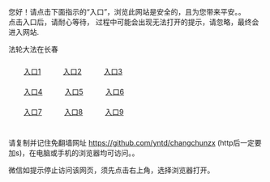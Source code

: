 您好！请点击下面指示的“入口”，浏览此网站是安全的，且为您带来平安。。 <br/>
点击入口后，请耐心等待， 过程中可能会出现无法打开的提示，请忽略，最终会进入网站. </br>

法轮大法在长春<br/>
<div style="padding:10px"><a style="margin:20px" target="_blank" href="https://d1bc48g2aq9ejf.cloudfront.net/2Qpsp?totsnht" id="ccLink1" rel="nofollow">入口1</a> <a target="_blank" style="margin:20px" href="https://d3c8nhmw7f2nt4.cloudfront.net/2Qpsp?zrktpkp" id="ccLink2" rel="nofollow">入口2</a> <a style="margin:20px" target="_blank" href="https://dtqhar59mjuak.cloudfront.net/2Qpsp?invrknak" id="ccLink3" rel="nofollow">入口3</a></div>

<div style="padding:10px" ><a style="margin:20px" target="_blank" href="https://d1bc48g2aq9ejf.cloudfront.net/2Qpsp?totsnht" id="ccLink4" rel="nofollow">入口4</a> <a style="margin:20px" href="https://d3c8nhmw7f2nt4.cloudfront.net/2Qpsp?zrktpkp" target="_blank" id="ccLink5" rel="nofollow">入口5</a> <a style="margin:20px" href="https://dtqhar59mjuak.cloudfront.net/2Qpsp?invrknak" target="_blank" id="ccLink6" rel="nofollow">入口6</a></div>

<div style="padding:10px"><a style="margin:20px" target="_blank" href="https://d1bc48g2aq9ejf.cloudfront.net/2Qpsp?totsnht" id="ccLink7" rel="nofollow">入口7</a> <a style="margin:20px" href="https://d3c8nhmw7f2nt4.cloudfront.net/2Qpsp?zrktpkp" target="_blank" id="ccLink8" rel="nofollow">入口8</a> <a style="margin:20px" target="_blank" href="https://dtqhar59mjuak.cloudfront.net/2Qpsp?invrknak" id="ccLink9" rel="nofollow">入口9</a></div>

<br/>



请复制并记住免翻墙网址 https://github.com/yntd/changchunzx (http后一定要加s)，在电脑或手机的浏览器均可访问。。<br/>

微信如提示停止访问该网页，须先点击右上角，选择浏览器打开。
